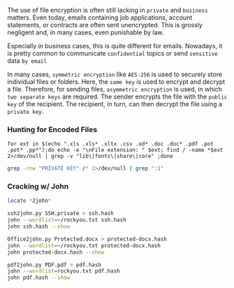 The use of file encryption is often still lacking in `private` and `business` matters. Even today, emails containing job applications, account statements, or contracts are often sent unencrypted. This is grossly negligent and, in many cases, even punishable by law.

Especially in business cases, this is quite different for emails. Nowadays, it is pretty common to communicate `confidential` topics or send `sensitive` data `by email`

In many cases, `symmetric encryption` like `AES-256` is used to securely store individual files or folders. Here, the `same key` is used to encrypt and decrypt a file. Therefore, for sending files, `asymmetric encryption` is used, in which `two separate keys` are required. The sender encrypts the file with the `public key` of the recipient. The recipient, in turn, can then decrypt the file using a `private key`.
### Hunting for Encoded Files
```shell
for ext in $(echo ".xls .xls* .xltx .csv .od* .doc .doc* .pdf .pot .pot* .pp*");do echo -e "\nFile extension: " $ext; find / -name *$ext 2>/dev/null | grep -v "lib\|fonts\|share\|core" ;done
```

```bash
grep -rnw "PRIVATE KEY" /* 2>/dev/null | grep ":1"
```

### Cracking w/ John
```bash
locate *2john*
```

```bash
ssh2john.py SSH.private > ssh.hash
john --wordlist=~/rockyou.txt ssh.hash
john ssh.hash --show
```

```bash
Office2john.py Protected.docx > protected-docx.hash
john --wordlist=~/rockyou.txt protected-docx.hash
john protected-docx.hash --show
```

```bash
pdf2john.py PDF.pdf > pdf.hash
john --wordlist=rockyou.txt pdf.hash
john pdf.hash --show
```